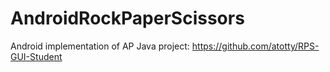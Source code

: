 # AndroidRockPaperScissors

Android implementation of AP Java project: https://github.com/atotty/RPS-GUI-Student
